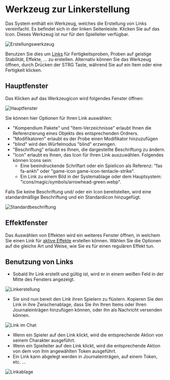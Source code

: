 # Werkzeug zur Linkerstellung

Das System enthält ein Werkzeug, welches die Erstellung von Links vereinfacht.
Es befindet sich in der linken Seitenleiste. Klicken Sie auf das Icon.
Dieses Werkzeug ist nur für den Spielleiter verfügbar.

![Erstellungswerkzeug](../../assets/manual/links/links-creation-tool.webp)

Benutzen Sie dies um [Links](links.md) für Fertigkeitsproben, Proben auf geistige Stabilität, Effekte, ... zu erstellen.
Alternativ können Sie das Werkzeug öffnen, durch Drücken der STRG Taste, während Sie auf ein Item oder eine Fertigkeit klicken.

## Hauptfenster

Das Klicken auf das Werkzeugicon wird folgendes Fenster öffnen:

![Hauptfenster](../../assets/manual/links/main-window.webp)

Sie können hier Optionen für Ihren Link auswählen:

- "Kompendium Pakete" und "Item-Verzeichnisse" erlaubt Ihnen die Referenzierung eines Objekts des entsprechenden Ordners.
- "Modifikatoren" erlaubt es der Probe einen Modifikator hinzuzufügen
- "blind" wird den Würfelmodus "blind" erzwingen.
- "Beschriftung" erlaubt es Ihnen, die dargestellte Beschriftung zu ändern.
- "Icon" erlaubt es Ihnen, das Icon für Ihren Link auszuwählen. Folgendes können Icons sein:
	- Eine beeindruckende Schriftart oder ein Spielicon als Referenz: "fas fa-ankh" oder "game-icon game-icon-tentacle-strike".
	- Ein Link zu einem Bild in der Systemablage oder dem Hauptsystem: "icons/magic/symbols/arrowhead-green.webp".

Falls Sie keine Beschriftung und/ oder ein Icon bereitstellen, wird eine standardmäßige Beschriftung und ein Standardicon hinzugefügt.

![Standardbeschriftung](../../assets/manual/links/default-label.webp)

## Effektfenster

Das Auswählen von Effekten wird ein weiteres Fenster öffnen, in welchem Sie einen Link für [aktive Effekte](effects.md) erstellen können.
Wählen Sie die Optionen auf die gleiche Art und Weise, wie Sie es für einen regulären Effekt tun.

## Benutzung von Links

- Sobald Ihr Link erstellt und gültig ist, wird er in einem weißen Feld in der Mitte des Fensters angezeigt.

![Linkerstellung](../../assets/manual/links/effect-link-creation.webp)

- Sie sind nun bereit den Link ihren Spielern zu flüstern. Kopieren Sie den Link in ihre Zwischenablage, dass Sie ihn Ihren Items oder Ihren Journaleinträgen hinzufügen können, oder ihn als Nachricht versenden können.

![Link im Chat](../../assets/manual/links/link-effect-chat.webp)

- Wenn ein Spieler auf den Link klickt, wird die entsprechende Aktion von seinem Charakter ausgeführt.
- Wenn ein Spielleiter auf den Link klickt, wird die entsprechende Aktion von dem von ihm angewählten Token ausgeführt.
- Ein Link kann abgelegt werden in Journaleinträgen, auf einem Token, etc. ...

![Linkablage](../../assets/manual/links/effect-drop.webp)
